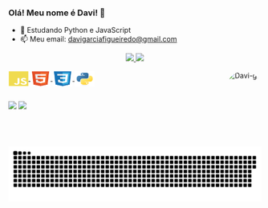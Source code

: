 ### Olá! Meu nome é Davi! 👋

- 🌱 Estudando Python e JavaScript 
- 📫 Meu email: davigarciafigueiredo@gmail.com

<div align="center">
  <a href="https://github.com/DaviGFiguer">
  <img height="180em" src="https://github-readme-stats.vercel.app/api?username=DaviGFiguer&show_icons=true&theme=vision-friendly-dark&include_all_commits=true&count_private=true"/>
  <img height="180em" src="https://github-readme-stats.vercel.app/api/top-langs/?username=DaviGFiguer&layout=compact&langs_count=7&theme=vision-friendly-dark"/>
</div>
  
<div style="display: inline_block"><br>
  <img align="center" alt="Davi-Js" height="30" width="40" src="https://raw.githubusercontent.com/devicons/devicon/master/icons/javascript/javascript-plain.svg">
  <img align="center" alt="Davi-HTML" height="30" width="40" src="https://raw.githubusercontent.com/devicons/devicon/master/icons/html5/html5-original.svg">
  <img align="center" alt="Davi-CSS" height="30" width="40" src="https://raw.githubusercontent.com/devicons/devicon/master/icons/css3/css3-original.svg">
  <img align="center" alt="Davi-Python" height="30" width="40" src="https://raw.githubusercontent.com/devicons/devicon/master/icons/python/python-original.svg">
    <img align="right" alt="Davi-gif" height="150" style="border-radius:50px;" src="https://media.discordapp.net/attachments/863644196711956541/898166187870007296/01e625_7e1ff01791204b3e85e1bdc2b37d4a03.gif?width=225&height=225">

</div>  
  
##
  
<div>
    <a href="https://www.linkedin.com/in/davi-garcia-figueiredo-80196a200/" target="blank"><img src="https://img.shields.io/badge/-LinkedIn-%230077B5?style=for-the-badge&logo=linkedin&logoColor=white" target="_blank"></a> 
    <a href="https://www.youtube.com/channel/UC1SCpJVKc3DYHjTXdpHVE6A" target="blank"><img src="https://img.shields.io/badge/YouTube-FF0000?style=for-the-badge&logo=youtube&logoColor=white" target="_blank"></a>

  ![Snake animation](https://github.com/DaviGFiguer/DaviGFiguer/blob/output/github-contribution-grid-snake.svg)
    
</div>
